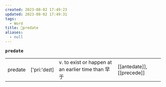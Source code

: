 ```yaml
---
created: 2023-08-02 17:49:23
updated: 2023-08-02 17:49:31
tags:
  - Word
title: 📖predate
aliases:
  - null
---
```


<pre><strong>predate</strong></pre>
|   |   |   |   |
|---|---|---|---|
|predate|['pri:'deɪt]|v. to exist or happen at an earlier time than 早于|[[antedate]], [[precede]]|